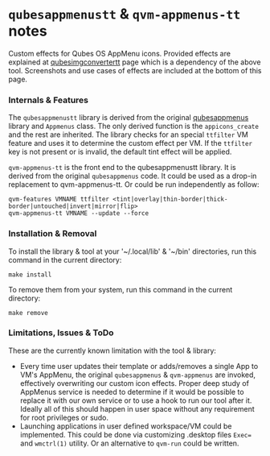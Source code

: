 # `qubesappmenustt` & `qvm-appmenus-tt` notes
Custom effects for Qubes OS AppMenu icons. Provided effects are explained at 
[qubesimgconvertertt](/qubesimgconvertertt) page which is a dependency of the
above tool. Screenshots and use cases of effects are included at the bottom of
this page.

### Internals & Features
The `qubesappmenustt` library is derived from the original
[qubesappmenus](https://github.com/QubesOS/qubes-desktop-linux-common/tree/main/qubesappmenus)
library and `Appmenus` class. The only derived function is the `appicons_create`
and the rest are inherited. The library checks for an special `ttfilter` VM
feature and uses it to determine the custom effect per VM. If the `ttfilter` key
is not present or is invalid, the default tint effect will be applied.

`qvm-appmenus-tt` is the front end to the qubesappmenustt library. It is derived
from the original `qubesappmenus` code. It could be used as a drop-in
replacement to qvm-appmenus-tt. Or could be run independently as follow:

```
qvm-features VMNAME ttfilter <tint|overlay|thin-border|thick-border|untouched|invert|mirror|flip>
qvm-appmenus-tt VMNAME --update --force
```

### Installation & Removal
To install the library & tool at your '~/.local/lib' & '~/bin' directories, 
run this command in the current directory:
```
make install
```
To remove them from your system, run this command in the current directory:
```
make remove
```

### Limitations, Issues & ToDo
These are the currently known limitation with the tool & library:
- Every time user updates their template or adds/removes a single App to 
VM's AppMenu, the original `qubesappmenus` & `qvm-appmenus` are invoked,
effectively overwriting our custom icon effects. Proper deep study of AppMenus
service is needed to determine if it would be possible to replace it with our
own service or to use a hook to run our tool after it. Ideally all of this
should happen in user space without any requirement for root privileges or sudo.
- Launching applications in user defined workspace/VM could be implemented. This
could be done via customizing .desktop files `Exec=` and `wmctrl(1)` utility. Or
an alternative to `qvm-run` could be written.

